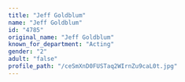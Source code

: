 ```yaml
---
title: "Jeff Goldblum"
name: "Jeff Goldblum"
id: "4785"
original_name: "Jeff Goldblum"
known_for_department: "Acting"
gender: "2"
adult: "false"
profile_path: "/ceSmXnD0FUSTaq2WIrnZu9caL0t.jpg"
---
```

